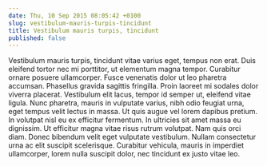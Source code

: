 ```yaml
---
date: Thu, 10 Sep 2015 08:05:42 +0100
slug: vestibulum-mauris-turpis-tincidunt
title: Vestibulum mauris turpis, tincidunt
published: false
---
```

Vestibulum mauris turpis, tincidunt vitae varius eget, tempus non erat. Duis eleifend tortor nec mi porttitor, ut elementum magna tempor. Curabitur ornare posuere ullamcorper. Fusce venenatis dolor ut leo pharetra accumsan. Phasellus gravida sagittis fringilla. Proin laoreet mi sodales dolor viverra placerat. Vestibulum elit lacus, tempor id semper ut, eleifend vitae ligula. Nunc pharetra, mauris in vulputate varius, nibh odio feugiat urna, eget tempus velit lectus in massa. Ut quis augue vel lorem dapibus pretium. In volutpat nisl eu ex efficitur fermentum. In ultricies sit amet massa eu dignissim. Ut efficitur magna vitae risus rutrum volutpat. Nam quis orci diam. Donec bibendum velit eget vulputate vestibulum. Nullam consectetur urna ac elit suscipit scelerisque. Curabitur vehicula, mauris in imperdiet ullamcorper, lorem nulla suscipit dolor, nec tincidunt ex justo vitae leo.

